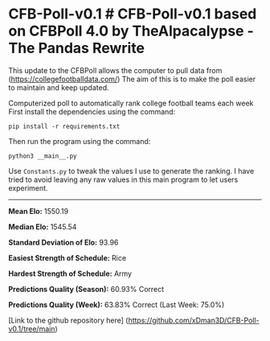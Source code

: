 # CFB-Poll-v0.1 # CFB-Poll-v0.1 based on CFBPoll 4.0 by TheAlpacalypse - The Pandas Rewrite 

This update to the CFBPoll allows the computer to pull data from (https://collegefootballdata.com/) The aim of this is to make the poll easier to maintain and keep updated.

Computerized poll to automatically rank college football teams each week
First install the dependencies using the command:

`pip install -r requirements.txt`

Then run the program using the command:

`python3 __main__.py`

Use `Constants.py` to tweak the values I use to generate the ranking. I have tried to avoid leaving any raw values in this main program to let users experiment.

---

**Mean Elo:** 1550.19

**Median Elo:** 1545.54

**Standard Deviation of Elo:** 93.96

**Easiest Strength of Schedule:** Rice

**Hardest Strength of Schedule:** Army

**Predictions Quality (Season):** 60.93% Correct

**Predictions Quality (Week):** 63.83% Correct (Last Week: 75.0%)

[Link to the github repository here] (https://github.com/xDman3D/CFB-Poll-v0.1/tree/main)
